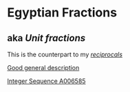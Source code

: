 # Egyptian Fractions

## aka _Unit fractions_

This is the counterpart to my [*reciprocals*](https://github.com/alfille/reciprocals)

[Good general description](https://r-knott.surrey.ac.uk/Fractions/egyptian.html)

[Integer Sequence A006585](https://oeis.org/A006585)


